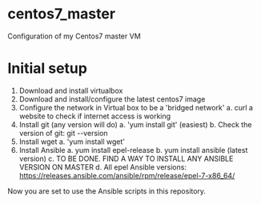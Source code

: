 # centos7_master
Configuration of my Centos7 master VM

# Initial setup
1. Download and install virtualbox
2. Download and install/configure the latest centos7 image
3. Configure the network in Virtual box to be a 'bridged network'
   a. curl a website to check if internet access is working
4. Install git (any version will do)
   a. 'yum install git' (easiest)
   b. Check the version of git: git --version
5. Install wget
   a. 'yum install wget'
6. Install Ansible
   a. yum install epel-release
   b. yum install ansible (latest version)
   c. TO BE DONE. FIND A WAY TO INSTALL ANY ANSIBLE VERSION ON MASTER
   d. All epel Ansible versions: https://releases.ansible.com/ansible/rpm/release/epel-7-x86_64/

Now you are set to use the Ansible scripts in this repository. 
